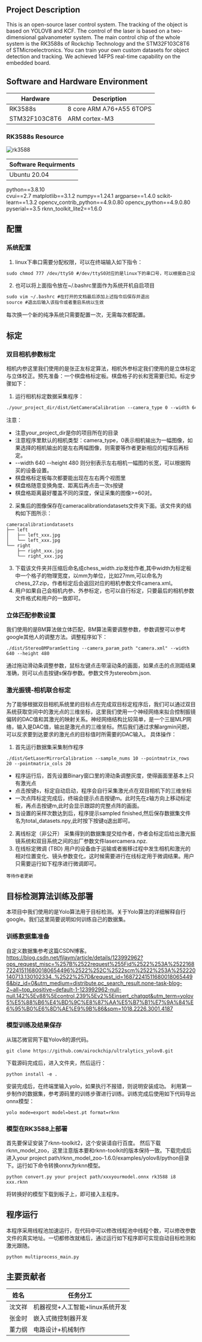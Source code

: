
## Project Description
This is an open-source laser control system. The tracking of the object is based on YOLOV8 and KCF. The control of the laser is based on a two-dimensional galvanometer system. The main control chip of the whole system is the RK3588s of Rockchip Technology and the STM32F103C8T6 of STMicroelectronics. You can train your own custom datasets for object detection and tracking. We achieved 14FPS real-time capability on the embedded board.
## Software and Hardware Environment
| Hardware      | Description |
| ----------- | ----------- |
| RK3588s      | 8 core ARM A76+A55 6TOPS|
| STM32F103C8T6   | ARM cortex-M3 |

### RK3588s Resource
![rk3588](https://www.scensmart.com/wp-content/uploads/2021/12/RK3588S.png)


| Software Requirments     
| -----------
|Ubuntu 20.04 
python==3.8.10    
cvui==2.7
matplotlib==3.1.2
numpy==1.24.1
argparse==1.4.0
scikit-learn==1.3.2 
opencv_contrib_python==4.9.0.80
opencv_python==4.9.0.80
pyserial==3.5
rknn_toolkit_lite2==1.6.0

## 配置
### 系统配置
1. linux下串口需要分配权限，可以在终端输入如下指令：
```markdown
sudo chmod 777 /dev/ttyS0 #/dev/ttyS0对应的是linux下的串口号，可以根据自己设置的串口来修改。
``` 
2. 也可以将上面指令放在~/.bashrc里面作为系统开机自启项目
```markdown
sudo vim ~/.bashrc #在打开的文档最后添加上述指令后保存并退出
source #退出后输入该指令或者重启系统以生效
```
每次换一个新的纯净系统只需要配置一次，无需每次都配置。



## 标定
### 双目相机参数标定
相机内参这里我们使用的是张正友标定算法，相机外参标定我们使用的是立体标定与立体校正。预先准备：一个棋盘格标定板。棋盘格子的长和宽需要已知。标定步骤如下：
1. 运行相机标定数据采集程序：
```markdown
./your_project_dir/dist/GetCameraCalibration --camera_type 0 --width 640 --height 480
```
注意：
* 注意your_project_dir是你的项目所在的目录
* 注意程序里默认的相机类型：camera_type，0表示相机输出为一幅图像，如果选择的相机输出的是左右两幅图像，则需要等作者更新相应的程序后再标定。
* --width 640 --height 480 则分别表示左右相机一幅图的长宽，可以根据购买的设备设置。
* 棋盘格标定板每次都要能出现在左右两个视图里
* 棋盘格随意变换角度、距离后再点击一次s按键
* 棋盘格距离最好覆盖不同的深度，保证采集的图像>=60对。
2. 采集后的图像保存在cameracalibrationdatasets文件夹下面。该文件夹的结构如下图所示：
```
cameracalibrationdatasets
├── left
│   ├── left_xxx.jpg
│   └── left_xxx.jpg
└── right
    ├── right_xxx.jpg
    └── right_xxx.jpg
```
3. 下载该文件夹并压缩后命名成chess_width.zip发给作者,其中width为标定板中一个格子的物理宽度，以mm为单位，比如27mm,可以命名为chess_27.zip，作者标定后会返回对应的相机参数文件camera.xml。
4. 用户如果自己会相机内参、外参标定，也可以自行标定，只要最后的相机参数文件格式和用户的一致即可。
### 立体匹配参数设置
我们使用的是BM算法做立体匹配，BM算法需要调整参数，参数调整可以参考google其他人的调整方法。调整程序如下：
```
./dist/StereoBMParamSetting --camera_param_path "camera.xml" --width 640 --height 480
```
通过拖动滑动条调整参数，鼠标左键点击带滚动条的画面，如果点击的点测距结果准确，则可以点击按键s保存参数。参数文件为stereobm.json.

### 激光振镜-相机联合标定
为了能够根据双目相机系统里的目标点在完成双目标定程序后，我们可以通过双目系统获取空间中的激光点的三维坐标，这里我们使用一个神经网络来拟合控制振镜偏转的DAC值和其激光的映射关系。神经网络结构比较简单，是一个三层MLP网络，输入是DAC值，输出是激光点的三维坐标。然后我们通过求解argmin问题，可以反求要到达要求的激光点的目标值时所需要的DAC输入。
具体操作：
1. 首先运行数据集采集制作程序
```
./dist/GetLaserMirrorCalibration --sample_nums 10 --pointmatrix_rows 20 --pointmatrix_cols 20
```
* 程序运行后，首先设置Binary窗口里的滑动条调整灰度，使得画面里基本上只有激光点
* 点击按键s，标定自动启动，程序会自行采集激光点在双目相机下的三维坐标
* 一次点阵标定完成后，终端会提示点击按键m。此时先在z轴方向上移动标定板，再点击按键m,此时会显示跟踪的完整点阵的画面。
* 当设置的采样次数达到后，程序提示sampled finished,然后保存数据集文件名为total_datasets.npy,此时按下按键q退出即可。
2. 离线标定（非公开）
采集得到的数据集提交给作者，作者会标定后给出激光振镜系统和双目系统之间的出厂参数文件lasercamera.npz.
3. 在线标定微调 (TBD)
用户的设备由于运输或者搬移过程中发生相机和激光的相对位置变化、镜头参数变化，这时候需要进行在线标定用于微调结果。用户只需要运行如下程序进行微调即可。
```
等待作者更新
```
## 目标检测算法训练及部署
本项目中我们使用的是Yolo算法用于目标检测。关于Yolo算法的详细解释自行google。我们这里简要说明如何训练自己的数据集。
### 训练数据集准备
自定义数据集参考这篇CSDN博客。
https://blog.csdn.net/fjlaym/article/details/123992962?ops_request_misc=%257B%2522request%255Fid%2522%253A%2522168722415116800180654496%2522%252C%2522scm%2522%253A%252220140713.130102334..%2522%257D&request_id=168722415116800180654496&biz_id=0&utm_medium=distribute.pc_search_result.none-task-blog-2~all~top_positive~default-1-123992962-null-null.142%5Ev88%5Econtrol,239%5Ev2%5Einsert_chatgpt&utm_term=yolov5%E5%88%B6%E4%BD%9C%E8%87%AA%E5%B7%B1%E7%9A%84%E6%95%B0%E6%8D%AE%E9%9B%86&spm=1018.2226.3001.4187
### 模型训练及结果保存
从瑞芯微官网下载Yolov8的源代码。
```
git clone https://github.com/airockchip/ultralytics_yolov8.git
```
下载源码完成后，进入文件夹，然后运行：
```
python install -e .
```
安装完成后，在终端里输入yolo，如果执行不报错，则说明安装成功。
利用第一步制作的数据集，参考源码里的训练步骤进行训练。训练完成后使用如下代码导出onnx模型：
```
yolo mode=export model=best.pt format=rknn
```
### 模型在RK3588上部署
首先要保证安装了rknn-toolkit2，这个安装请自行百度。
然后下载rknn_model_zoo，这里注意版本要和rknn-toolkit的版本保持一致。下载完成后进入your project path/rknn_model_zoo-1.6.0/examples/yolov8/python目录下。运行如下命令转换onnx为rknn模型。
```
python convert.py your project path/xxxyourmodel.onnx rk3588 i8 xxx.rknn
```
将转换好的模型下载到板子上，即可接入主程序。
## 程序运行
本程序采用线程池加速运行，在代码中可以修改线程池中线程个数，可以修改参数文件的真实地址。一切都修改就绪后，通过运行如下程序即可实现自动目标检测和激光跟随。
```
python multiprocess_main.py
```

## 主要贡献者
| 姓名      | 任务分工 |
| ----------- | ----------- |
| 沈文祥      | 机器视觉+人工智能+linux系统开发|
| 张金时   | 嵌入式微控制器开发 |
| 董力纲   | 电路设计+机械制作 |
